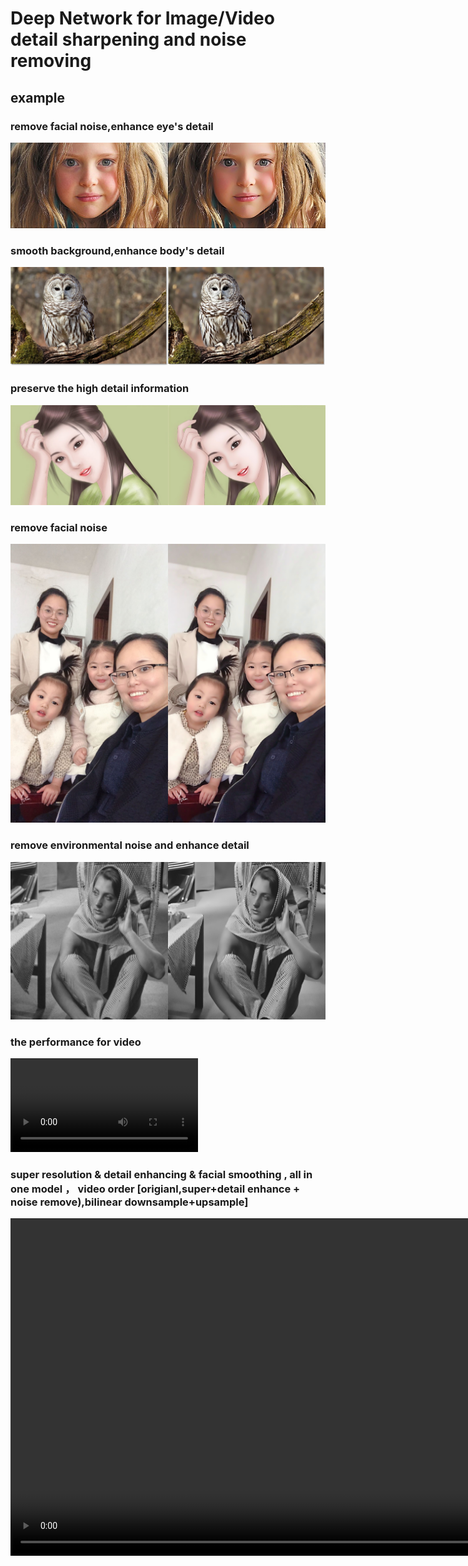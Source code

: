 # Deep Network for Image/Video detail sharpening and noise removing
## example
### remove facial noise,enhance eye's detail
![](./docs/enhance_1%20(2).jpg)
### smooth background,enhance body's detail
![](./docs/enhance_1%20(1).jpg)
### preserve the high detail information
![](./docs/enhance_1%20(3).jpg)
### remove facial noise
![](./docs/enhance_1%20(5).jpg)
### remove environmental noise and enhance detail
![](./docs/enhance_1%20(6).jpg)
### the performance for video
<!-- ![](./docs/1586347400466825-converted.mp4) -->
<video src="./docs/1586347400466825-converted.mp4"  controls preload></video>
### super resolution & detail enhancing & facial smoothing , all in one model ， video order [origianl,super+detail enhance + noise remove),bilinear downsample+upsample]
<video src="./docs/1586347390584509_convert.m4v" width="960" height="540" controls preload></video>


